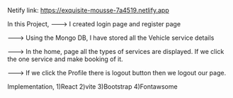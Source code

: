 Netify link: https://exquisite-mousse-7a4519.netlify.app

In this Project,
 ---> I created login page and register page
 
 ---> Using the Mongo DB, I have stored all the Vehicle service details
 
 ---> In the home, page all the types of services are displayed. If we click the one service and make booking of it.
 
 ---> If we click the Profile there is logout button then we logout our page.
 
 Implementation,
  1)React
  2)vite
  3)Bootstrap
  4)Fontawsome
  
